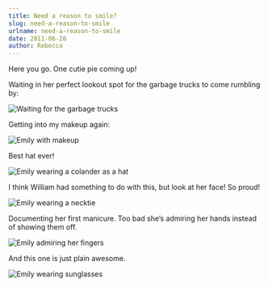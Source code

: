 ```yaml
---
title: Need a reason to smile?
slug: need-a-reason-to-smile
urlname: need-a-reason-to-smile
date: 2011-06-28
author: Rebecca
---
```

Here you go. One cutie pie coming up!

Waiting in her perfect lookout spot for the garbage trucks to come rumbling by:

<img src="{static}/images/2011-05-14-emily.jpg" alt="Waiting for the garbage trucks" class="img-fluid" />

Getting into my makeup again:

<img src="{static}/images/2011-06-09-emily-makeup.jpg" alt="Emily with makeup" class="img-fluid" />

Best hat ever!

<img src="{static}/images/2011-06-09-funny-hat.jpg" alt="Emily wearing a colander as a hat" class="img-fluid" />

I think William had something to do with this, but look at her face! So proud!

<img src="{static}/images/2011-06-12-emily-tie.jpg" alt="Emily wearing a necktie" class="img-fluid" />

Documenting her first manicure. Too bad she&#x02bc;s admiring her hands instead
of showing them off.

<img src="{static}/images/2011-06-13-emily-manicure.jpg" alt="Emily admiring her fingers" class="img-fluid" />

And this one is just plain awesome.

<img src="{static}/images/2011-06-16-emily-sunglasses.jpg" alt="Emily wearing sunglasses" class="img-fluid" />
